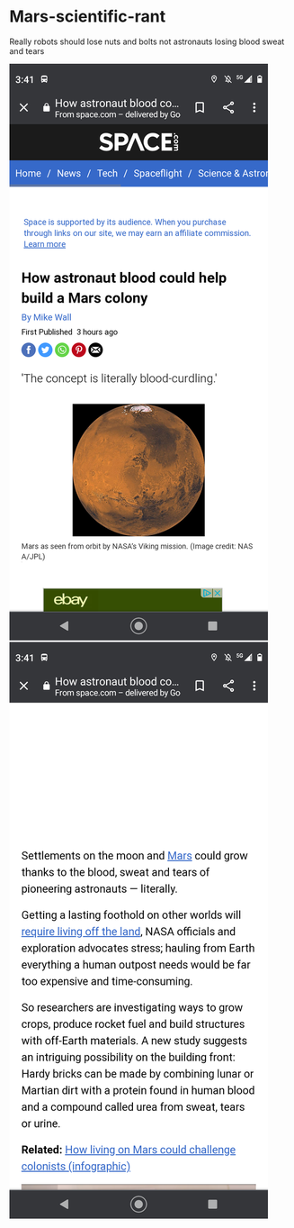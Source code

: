 # Mars-scientific-rant
Really robots should lose nuts and bolts not astronauts losing blood sweat and tears

![s1](https://raw.githubusercontent.com/c4pt000/Mars-scientific-rant/main/Screenshot_20210914-154127-260.png)
![s1](https://raw.githubusercontent.com/c4pt000/Mars-scientific-rant/main/Screenshot_20210914-154117-907.png)
